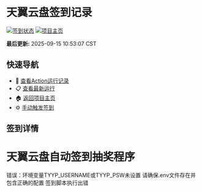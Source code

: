 # 天翼云盘签到记录

[![签到状态](https://github.com/smk96/189pan/actions/workflows/main.yml/badge.svg)](https://github.com/smk96/189pan/actions/workflows/main.yml) [![项目主页](https://img.shields.io/badge/GitHub-项目主页-blue?logo=github)](https://github.com/smk96/189pan)

**最后更新:** 2025-09-15 10:53:07 CST

## 快速导航

- 🔄 [查看Action运行记录](https://github.com/smk96/189pan/actions)
- 📋 [查看最新运行](https://github.com/smk96/189pan/actions/runs/17720726758)
- 🏠 [返回项目主页](https://github.com/smk96/189pan)
- ⚙️ [手动触发签到](https://github.com/smk96/189pan/actions/workflows/main.yml)

## 签到详情

# 天翼云盘自动签到抽奖程序

错误：环境变量TYYP_USERNAME或TYYP_PSW未设置
请确保.env文件存在并包含正确的配置
签到脚本执行出错

